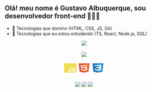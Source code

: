 ## Olá! meu nome é Gustavo Albuquerque, sou desenvolvedor front-end 👨‍💻💜

- 🔭 Tecnologias que domíno (HTML, CSS, JS, Git)
- 🤔 Tecnologias que eu estou estudando (TS, React, Node.js, SQL)

<div align="center">
  <https://github.com/gugu1073>
   <img height="180em" src="https://github-readme-stats.vercel.app/api?username=gugu1073&show_icons=true&theme=dark&include_all_commits=true&count_private=true"/>
   <div style = "display: inline_block"><br>  
  <img height="180em" src="https://github-readme-stats.vercel.app/api/top-langs/?username=gugu1073&layout=compact&langs_count=7&theme=dark"/>
</div>
<div style="display: inline_block"><br>
  <img align="center" alt="Gustavo-Js" height="30" width="40" src="https://raw.githubusercontent.com/devicons/devicon/master/icons/javascript/javascript-plain.svg">
  <img align="center" alt="Gustavo-HTML" height="30" width="40" src="https://raw.githubusercontent.com/devicons/devicon/master/icons/html5/html5-original.svg">
  <img align="center" alt="Gustavo-CSS" height="30" width="40" src="https://raw.githubusercontent.com/devicons/devicon/master/icons/css3/css3-original.svg">
  
  ##
 
<div> 
  
 <a href="https://discord.gg/Zcb8CBhp" target="_blank"><img src="https://img.shields.io/badge/Discord-7289DA?style=for-the-badge&logo=discord&logoColor=white" target="_blank"></a> 
  <a href = "mailto:ga2157724@gmail.com"><img src="https://img.shields.io/badge/-Gmail-%23333?style=for-the-badge&logo=gmail&logoColor=white" target="_blank"></a>
  <a href="https://www.linkedin.com/in/gustavo-albuquerque-pereira-8380a6243/" target="_blank"><img src="https://img.shields.io/badge/-LinkedIn-%230077B5?style=for-the-badge&logo=linkedin&logoColor=white" target="_blank"></a> 
 
 
</div>
